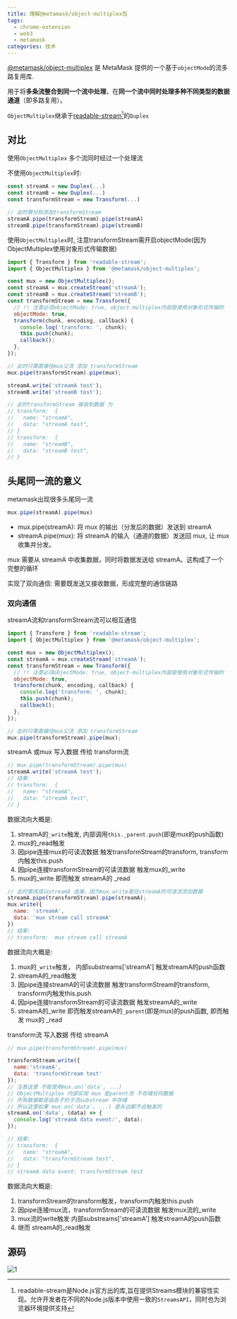 ```yaml
---
title: 理解@metamask/object-multiplex包
tags:
  - chrome-extension
  - web3
  - metamask
categories: 技术
---
```


[@metamask/object-multiplex](https://github.com/MetaMask/object-multiplex) 是 MetaMask 提供的一个基于`objectMode`的流多路复用库.

用于将**多条流整合到同一个流中处理**，在**同一个流中同时处理多种不同类型的数据通道**（即多路复用）。

`ObjectMultiplex`继承于[readable-stream](https://github.com/nodejs/readable-stream)[^1]的`Duplex`


## 对比

使用`ObjectMultiplex` 多个流同时经过一个处理流

不使用`ObjectMultiplex`时:


```js
const streamA = new Duplex(...)
const streamB = new Duplex(...)
const transformStream = new Transform(...)

// 此时需分别添加transformStream
streamA.pipe(transformStream).pipe(streamA)
streamB.pipe(transformStream).pipe(streamB)
```

使用`ObjectMultiplex`时, 注意transformStream需开启objectMode(因为ObjectMultiplex使用对象形式传输数据)

```js
import { Transform } from 'readable-stream';
import { ObjectMultiplex } from '@metamask/object-multiplex';

const mux = new ObjectMultiplex();
const streamA = mux.createStream('streamA');
const streamB = mux.createStream('streamB');
const transformStream = new Transform({
  // !! 注意必须objectMode: true, object-multiplex内部是使用对象形式传输的
  objectMode: true,
  transform(chunk, encoding, callback) {
    console.log('transform: ', chunk);
    this.push(chunk);
    callback();
  },
});

// 此时只需直接往mux父流 添加 transformStream
mux.pipe(transformStream).pipe(mux);

streamA.write('streamA test');
streamB.write('streamB test');

// 此时transformStream 接收到数据 为
// transform:  {
//   name: "streamA",
//   data: "streamA test",
// }
// transform:  {
//   name: "streamB",
//   data: "streamB test",
// }
```

## 头尾同一流的意义

metamask出现很多头尾同一流

```js
mux.pipe(streamA).pipe(mux)
```

- mux.pipe(streamA): 将 mux 的输出（分发后的数据）发送到 streamA
- streamA.pipe(mux): 将 streamA 的输入（通道的数据）发送回 mux, 让 mux 收集并分发。

mux 需要从 streamA 中收集数据，同时将数据发送给 streamA。这构成了一个完整的循环

实现了双向通信: 需要既发送又接收数据，形成完整的通信链路

### 双向通信

streamA流和transformStream流可以相互通信

```js
import { Transform } from 'readable-stream';
import { ObjectMultiplex } from '@metamask/object-multiplex';

const mux = new ObjectMultiplex();
const streamA = mux.createStream('streamA');
const transformStream = new Transform({
  // !! 注意必须objectMode: true, object-multiplex内部是使用对象形式传输的
  objectMode: true,
  transform(chunk, encoding, callback) {
    console.log('transform: ', chunk);
    this.push(chunk);
    callback();
  },
});

// 此时只需直接往mux父流 添加 transformStream
mux.pipe(transformStream).pipe(mux);

```

streamA 或mux 写入数据 传给 transform流

```js
// mux.pipe(transformStream).pipe(mux)
streamA.write('streamA test');
// 结果:
// transform:  {
//   name: "streamA",
//   data: "streamA test",
// }
```

数据流向大概是:

1. streamA的`_write`触发, 内部调用`this._parent.push`(即是mux的push函数)
2. mux的_read触发
3. 因pipe连接mux的可读流数据 触发transformStream的transform, transform内触发this.push
4. 因pipe连接transformStream的可读流数据 触发mux的_write
5. mux的_write 即而触发 streamA的 _read


```js
// 此时需改成以streamA 连接，因为mux.write是往streamA的可读流添加数据
streamA.pipe(transformStream).pipe(streamA);
mux.write({
  name: 'streamA',
  data: 'mux stream call streamA'
})
// 结果:
// transform:  mux stream call streamA
```

数据流向大概是:

1. mux的`_write`触发， 内部substreams['streamA'] 触发streamA的push函数
2. streamA的_read触发
3. 因pipe连接streamA的可读流数据 触发transformStream的transform, transform内触发this.push
4. 因pipe连接transformStream的可读流数据 触发streamA的_write
5. streamA的_write 即而触发streamA的`_parent`(即是mux)的push函数,  即而触发 mux的 _read


transform流 写入数据 传给 streamA

```js
// mux.pipe(transformStream).pipe(mux)

transformStream.write({
  name:'streamA',
  data: 'transformStream test'
});
// 注意这里 不能使用mux.on('data', ...)
// ObjectMultiplex 内部实现 mux 是parent流 不存储任何数据
// 所有数据都是由各子的子流substream 中存储
// 所以这里如果 mux.on('data', ...) 是永远都不会触发的
streamA.on('data', (data) => {
  console.log('streamA data event:', data);
});

// 结果:
// transform:  {
//   name: "streamA",
//   data: "transformStream test",
// }
// streamA data event: transformStream test
```

数据流向大概是:

1. transformStream的transform触发，transform内触发this.push
2. 因pipe连接mux流，transformStream的可读流数据 触发mux流的_write
3. mux流的write触发 内部substreams['streamA'] 触发streamA的push函数
4. 继而 streamA的_read触发


## 源码

![1](/images/parse_object_multiplex/1.png)


[^1]: readable-stream是Node.js官方出的库,旨在提供Streams模块的兼容性实现。允许开发者在不同的Node.js版本中使用一致的`StreamsAPI`，同时也为浏览器环境提供支持
